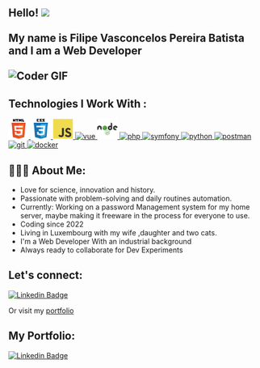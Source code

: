 <h2 align="left">
 <abc>
  <br>Hello! <img src="https://user-images.githubusercontent.com/42378118/110234147-e3259600-7f4e-11eb-95be-0c4047144dea.gif" width="30"><br>
  <br> My name is Filipe Vasconcelos Pereira Batista and I am a Web Developer<br>
  <br>
    <img src="https://media.giphy.com/media/SWoSkN6DxTszqIKEqv/giphy.gif" alt="Coder GIF" width="500">
 </abc>
</h2> 
<h2 align="left"> Technologies I Work With :</h2>
<p align="left">
    <a href="https://www.w3.org/html/" target="_blank"> <img src="https://raw.githubusercontent.com/devicons/devicon/master/icons/html5/html5-original-wordmark.svg" alt="html5" width="40" height="40"/> </a>
    <a href="https://www.w3schools.com/css/" target="_blank"> <img src="https://raw.githubusercontent.com/devicons/devicon/master/icons/css3/css3-original-wordmark.svg" alt="css3" width="40" height="40"/> </a>
    <a href="https://developer.mozilla.org/en-US/docs/Web/JavaScript" target="_blank"> <img src="https://raw.githubusercontent.com/devicons/devicon/master/icons/javascript/javascript-original.svg" alt="javascript" width="40" height="40"/> </a>
    <a href="https://vuejs.org/" target="_blank"> <img src="https://www.vectorlogo.zone/logos/vuejs/vuejs-icon.svg" alt="vue" width="40" height="40"/> </a>
    <a href="https://nodejs.org" target="_blank"> <img src="https://raw.githubusercontent.com/devicons/devicon/master/icons/nodejs/nodejs-original-wordmark.svg" alt="nodejs" width="40" height="40"/> </a>
    <a href="https://www.php.net/" target="_blank"> <img src="https://www.vectorlogo.zone/logos/php/php-ar21.svg" alt="php" width="40" height="40"/> </a>
    <a href="https://symfony.com/" target="_blank"> <img src="https://www.vectorlogo.zone/logos/symfony/symfony-icon.svg" alt="symfony" width="40" height="40"/> </a>
    <a href="https://www.python.org/" target="_blank"> <img src="https://www.vectorlogo.zone/logos/python/python-icon.svg" alt="python" width="40" height="40"/> </a>
    <a href="https://www.postman.com/" target="_blank"> <img src="https://www.vectorlogo.zone/logos/getpostman/getpostman-icon.svg" alt="postman" width="40" height="40"/> </a>
    <a href="https://git-scm.com/" target="_blank"> <img src="https://www.vectorlogo.zone/logos/git-scm/git-scm-icon.svg" alt="git" width="40" height="40"/> </a>
    <a href="https://www.docker.com/" target="_blank"> <img src="https://www.vectorlogo.zone/logos/docker/docker-icon.svg" alt="docker" width="40" height="40"/> </a>
</p>

<h2 align="left">👨🏻‍💻 About Me:</h2>

- Love for science, innovation and history.
- Passionate with problem-solving and daily routines automation.
- Currently: Working on a password Management system for my home server, maybe making it freeware in the process for everyone to use.
- Coding since 2022
- Living in Luxembourg with my  wife ,daughter and two cats.
- I'm a Web Developer With an industrial background
- Always ready to collaborate for Dev Experiments


<h2 align="left"> Let's connect:</h2>

[![Linkedin Badge](https://img.shields.io/badge/-FilipeVasconcelosBatista-blue?style=flat-square&logo=Linkedin&logoColor=white&link=https://www.linkedin.com/in/filipevasconcelosbatista/)](https://www.linkedin.com/in/filipevasconcelosbatista) 

Or visit my [portfolio](https://portfolio.filipehome.pt)
<h2 align="left"> My Portfolio:</h2>

[![Linkedin Badge](https://img.shields.io/badge/-FilipeVasconcelosBatista-blue?style=flat-square&logo=Linkedin&logoColor=white&link=https://www.linkedin.com/in/filipevasconcelosbatista/)](https://portfolio.filipehome.pt) 
